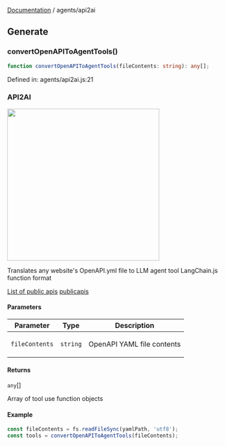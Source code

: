 [Documentation](../modules.md) / agents/api2ai

## Generate

### convertOpenAPIToAgentTools()

```ts
function convertOpenAPIToAgentTools(fileContents: string): any[];
```

Defined in: agents/api2ai.js:21

### API2AI
<img width="350px"  src="https://i.imgur.com/AvFLGdR.png" />

Translates any website's OpenAPI.yml file to LLM agent tool
LangChain.js function format

[List of public apis](https://github.com/public-apis/public-apis)
[publicapis](https://publicapis.dev/category/business)

#### Parameters

<table>
<thead>
<tr>
<th>Parameter</th>
<th>Type</th>
<th>Description</th>
</tr>
</thead>
<tbody>
<tr>
<td>

`fileContents`

</td>
<td>

`string`

</td>
<td>

OpenAPI YAML file contents

</td>
</tr>
</tbody>
</table>

#### Returns

`any`[]

Array of tool use function objects

#### Example

```ts
const fileContents = fs.readFileSync(yamlPath, 'utf8');
const tools = convertOpenAPIToAgentTools(fileContents);
```
